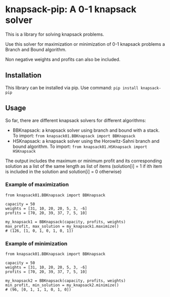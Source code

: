 # knapsack-pip: A 0-1 knapsack solver
This is a library for solving knapsack problems.

Use this solver for maximization or minimization of 0-1 knapsack problems a Branch and Bound algorithm.

Non negative weights and profits can also be included.

## Installation
This library can be installed via pip. Use command: `pip install knapsack-pip`

## Usage
So far, there are different knapsack solvers for different algorithms:
- BBKnapsack: a knapsack solver using branch and bound with a stack. To import: `from knapsack01.BBKnapsack import BBKnapsack`
- HSKnapsack: a knapsack solver using the Horowitz-Sahni branch and bound algorithm. To import: `from knapsack01.HSKnapsack import HSKnapsack`

The output includes the maximum or minimum profit and its corresponding solution as a list of the same length as list of items (solution[i] = 1 if ith item is included in the solution and solution[i] = 0 otherwise)


### Example of maximization
```
from knapsack01.BBKnapsack import BBKnapsack

capacity = 50
weights = [31, 10, 20, 20, 5, 3, -6]
profits = [70, 20, 39, 37, 7, 5, 10]

my_knapsack1 = BBKnapsack(capacity, profits, weights)
max_profit, max_solution = my_knapsack1.maximize()
# (126, [1, 0, 1, 0, 1, 0, 1])
```
### Example of minimization
```
from knapsack01.BBKnapsack import BBKnapsack

capacity = 50
weights = [31, 10, 20, 20, 5, 3, -6]
profits = [70, 20, 39, 37, 7, 5, 10]

my_knapsack2 = BBKnapsack(capacity, profits, weights)
min_profit, min_solution = my_knapsack2.minimize()
# (96, [0, 1, 1, 1, 0, 1, 0])
```
